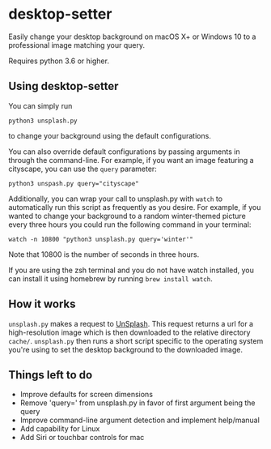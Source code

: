 # desktop-setter
Easily change your desktop background on macOS X+ or Windows 10 to a professional image matching your query. 

Requires python 3.6 or higher. 

## Using desktop-setter

You can simply run 
```
python3 unsplash.py
```
to change your background using the default configurations.

You can also override default configurations by passing arguments in through the command-line.
For example, if you want an image featuring a cityscape, you can use the `query` parameter:
```
python3 unspash.py query="cityscape"
```

Additionally, you can wrap your call to unsplash.py with `watch` to automatically run this script as frequently as you desire. For example, if you wanted to change your background to a random winter-themed picture every three hours you could run the following command in your terminal:
```
watch -n 10800 "python3 unsplash.py query='winter'"
```

Note that 10800 is the number of seconds in three hours.

If you are using the zsh terminal and you do not have watch installed, you can install it using homebrew by running `brew install watch`. 

## How it works
`unsplash.py` makes a request to [UnSplash](https://api.unsplash.com/). This request returns a url for a high-resolution image which is then downloaded to the relative directory `cache/`. 
`unsplash.py` then runs a short script specific to the operating system you're using to set the desktop background to the downloaded image.


## Things left to do
 - Improve defaults for screen dimensions
 - Remove 'query=' from unsplash.py in favor of first argument being the query 
 - Improve command-line argument detection and implement help/manual
 - Add capability for Linux
 - Add Siri or touchbar controls for mac
